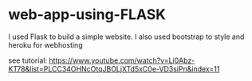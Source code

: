 # web-app-using-FLASK
I used Flask to build a simple website. I also used bootstrap to style and heroku for webhosting

see tutorial: https://www.youtube.com/watch?v=Li0Abz-KT78&list=PLCC34OHNcOtqJBOLjXTd5xC0e-VD3siPn&index=11
